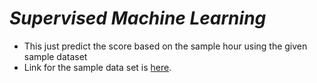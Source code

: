 # _Supervised Machine Learning_
* This just predict the score based on the sample hour using the given sample dataset
* Link for the sample data set is [here](https://github.com/Nandhakumarsj/Data-Analysis-Internship/datasets/student_scores.csv).
